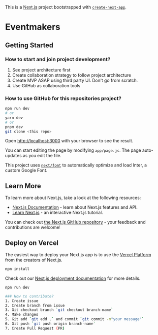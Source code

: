 This is a [Next.js](https://nextjs.org/) project bootstrapped with [`create-next-app`](https://github.com/vercel/next.js/tree/canary/packages/create-next-app).

# Eventmakers
## Getting Started
### How to start and join project development?
1. See project architecture first
2. Create collaboration strategy to follow project architecture
3. Create MVP ASAP using third party UI. Don't go from scratch.
4. Use GitHub as collaboration tools

### How to use GitHub for this repositories project?

```bash
npm run dev
# or
yarn dev
# or
pnpm dev
git clone <this repo>
```

Open [http://localhost:3000](http://localhost:3000) with your browser to see the result.

You can start editing the page by modifying `app/page.js`. The page auto-updates as you edit the file.

This project uses [`next/font`](https://nextjs.org/docs/basic-features/font-optimization) to automatically optimize and load Inter, a custom Google Font.

## Learn More

To learn more about Next.js, take a look at the following resources:

- [Next.js Documentation](https://nextjs.org/docs) - learn about Next.js features and API.
- [Learn Next.js](https://nextjs.org/learn) - an interactive Next.js tutorial.

You can check out [the Next.js GitHub repository](https://github.com/vercel/next.js/) - your feedback and contributions are welcome!

## Deploy on Vercel

The easiest way to deploy your Next.js app is to use the [Vercel Platform](https://vercel.com/new?utm_medium=default-template&filter=next.js&utm_source=create-next-app&utm_campaign=create-next-app-readme) from the creators of Next.js.
```bash
npm install
```

Check out our [Next.js deployment documentation](https://nextjs.org/docs/deployment) for more details.

```bash
npm run dev

### How to contribute?
1. Create issue
2. Create branch from issue
3. Git checkout branch `git checkout branch-name`
4. Make changes
5. Git add `git add .` and commit `git commit -m"your message"`
6. Git push `git push origin branch-name`
7. Create Pull Request (PR)
